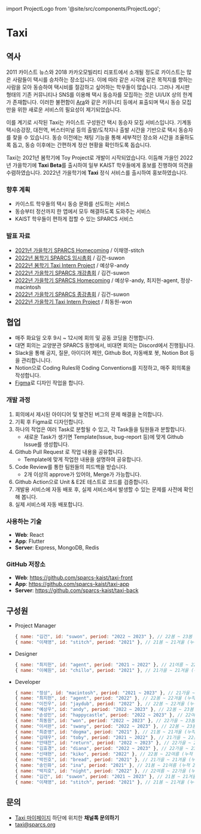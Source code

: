 import ProjectLogo from '@site/src/components/ProjectLogo';

# Taxi

<ProjectLogo
    name="Taxi"
    url="https://taxi.sparcs.org"
    catchphrase="사공이 많으면 산에 가도 싸다"
/>

## 역사

2011 카이스트 뉴스와 2018 카카오모빌리티 리포트에서 소개될 정도로 카이스트는 많은 사람들이 택시를 승차하는 장소입니다. 이에 따라 같은 시각에 같은 목적지를 향하는 사람을 모아 동승하여 택시비를 절감하고 싶어하는 학우들이 많습니다. 그러나 게시판 형태의 기존 커뮤니티나 SNS를 이용해 택시 동승자를 모집하는 것은 UI/UX 상의 한계가 존재합니다. 이러한 불편함이 [Ara](./ara.md)와 같은 커뮤니티 등에서 표출되며 택시 동승 모집만을 위한 새로운 서비스의 필요성이 제기되었습니다.

이를 계기로 시작된 Taxi는 카이스트 구성원간 택시 동승자 모집 서비스입니다. 기계동 택시승강장, 대전역, 버스터미널 등의 출발/도착지나 출발 시간을 기반으로 택시 동승자를 찾을 수 있습니다. 동승 이전에는 채팅 기능을 통해 세부적인 장소와 시간을 조율하도록 돕고, 동승 이후에는 간편하게 정산 현황을 확인하도록 돕습니다.

Taxi는 2021년 봄학기에 Toy Project로 개발이 시작되었습니다. 이듬해 가을인 2022년 가을학기에 **Taxi Beta**를 출시하여 일부 KAIST 학우들에게 홍보를 진행하여 의견을 수렴하였습니다. 2022년 가을학기에 **Taxi** 정식 서비스를 출시하여 홍보하였습니다.

### 향후 계획

- 카이스트 학우들의 택시 동승 문화를 선도하는 서비스
- 동승부터 정산까지 한 앱에서 모두 해결하도록 도와주는 서비스
- KAIST 학우들이 편하게 접할 수 있는 SPARCS 서비스

### 발표 자료

- [2021년 가을학기 SPARCS Homecoming](https://s3.ap-northeast-2.amazonaws.com/sparcs.home/stitch_1637422019377.pdf) / 이채영-stitch
- [2022년 봄학기 SPARCS 임시총회](https://s3.ap-northeast-2.amazonaws.com/sparcs.home/suwon_1660753366898.pdf) / 김건-suwon
- [2022년 봄학기 Taxi Intern Project](https://s3.ap-northeast-2.amazonaws.com/sparcs.home/andy_1659942777418.pptx) / 예상우-andy
- [2022년 가을학기 SPARCS 개강총회](https://s3.ap-northeast-2.amazonaws.com/sparcs.home/suwon_1682521842595.pdf) / 김건-suwon
- [2022년 가을학기 SPARCS Homecoming](https://s3.ap-northeast-2.amazonaws.com/sparcs.home/agent%2C+andy%2C+macintosh_1682521983214.pdf) / 예상우-andy, 최지헌-agent, 정상-macintosh
- [2022년 가을학기 SPARCS 종강총회](https://s3.ap-northeast-2.amazonaws.com/sparcs.home/suwon_1682522169035.pdf) / 김건-suwon
- [2022년 가을학기 Taxi Intern Project](https://s3.ap-northeast-2.amazonaws.com/sparcs.home/won_1682522258809.pptx) / 최동원-won

## 협업

- 매주 화요일 오후 9시 ~ 12시에 회의 및 공동 코딩을 진행합니다.
- 대면 회의는 교양분관 SPARCS 동방에서, 비대면 회의는 Discord에서 진행됩니다.
- Slack을 통해 공지, 질문, 아이디어 제안, Github Bot, 자동배포 봇, Notion Bot 등을 관리합니니다.
- Notion으로 Coding Rules와 Coding Conventions를 지정하고, 매주 회의록을 작성합니다.
- [Figma](https://www.figma.com/file/7Y8jsGFupTqruFu636r0Mz/SPARCS-Taxi-Design)로 디자인 작업을 합니다.

### 개발 과정

1. 회의에서 제시된 아이디어 및 발견된 버그의 문제 해결을 논의합니다.
2. 기획 후 Figma로 디자인합니다.
3. 하나의 작업은 여러 Task로 분할될 수 있고, 각 Task들을 팀원들과 분할합니다.
   - 새로운 Task가 생기면 Template(Issue, bug-report 등)에 맞게 Github Issue를 생성합니다.
4. Github Pull Request 로 작업 내용을 공유합니다.
   - Template에 맞게 작업한 내용을 설명하여 공유합니다.
5. Code Review를 통한 팀원들의 피드백을 받습니다.
   - 2개 이상의 approve가 있어야, Merge가 가능합니다.
6. Github Action으로 Unit & E2E 테스트로 코드를 검증합니다.
7. 개발용 서비스에 자동 배포 후, 실제 서비스에서 발생할 수 있는 문제를 사전에 확인해 봅니다.
8. 실제 서비스에 자동 배포합니다.

### 사용하는 기술

- **Web**: React
- **App**: Flutter
- **Server**: Express, MongoDB, Redis

### GitHub 저장소

- **Web**: https://github.com/sparcs-kaist/taxi-front
- **App**: https://github.com/sparcs-kaist/taxi-app
- **Server**: https://github.com/sparcs-kaist/taxi-back

## 구성원

- Project Manager
  ```javascript
  { name: "김건", id: "suwon", period: "2022 ~ 2023" }, // 22봄 ~ 23봄 (누적 5학기)
  { name: "이채영", id: "stitch", period: "2021" }, // 21봄 ~ 21겨울 (누적 4학기)
  ```
- Designer
  ```javascript
  { name: "최지헌", id: "agent", period: "2021 ~ 2022" }, // 21여름 ~ 22겨울 (누적 7학기)
  { name: "이혜원", id: "chillo", period: "2021" }, // 21가을 ~ 21겨울 (누적 2학기)
  ```
- Developer
  ```javascript
  { name: "정상", id: "macintosh", period: "2021 ~ 2023" }, // 21가을 ~ 23봄 (누적 7학기)
  { name: "최지헌", id: "agent", period: "2022" }, // 22봄 ~ 22겨울 (누적 4학기)
  { name: "이진우", id: "jaydub", period: "2022" }, // 22봄 ~ 22겨울 (누적 3학기)
  { name: "예상우", id: "andy", period: "2022 ~ 2023" }, // 22봄 ~ 23봄 (누적 5학기)
  { name: "손성민", id: "happycastle", period: "2022 ~ 2023" }, // 22여름 ~ 23봄 (누적 4학기)
  { name: "최동원", id: "won", period: "2022 ~ 2023" }, // 22가을 ~ 23봄 (누적 3학기)
  { name: "이서완", id: "swany", period: "2022 ~ 2023" }, // 22봄 ~ 23봄 (누적 5학기)
  { name: "최준영", id: "dogma", period: "2021" }, // 21봄 ~ 21겨울 (누적 4학기)
  { name: "김태우", id: "toby", period: "2021 ~ 2022" }, // 21가을 ~ 22봄 (누적 3학기)
  { name: "안태찬", id: "return", period: "2022 ~ 2023" }, // 22가을 ~ 23봄 (누적 3학기)
  { name: "김효경", id: "diana", period: "2022 ~ 2023" }, // 22가을 ~ 23봄 (누적 3학기)
  { name: "신태현", id: "kiko", period: "2022" }, // 22봄 ~ 22여름 (누적 2학기)
  { name: "박진호", id: "bread", period: "2021" }, // 21가을 ~ 21겨울 (누적 2학기)
  { name: "송인화", id: "ina", period: "2021" }, // 21봄 ~ 21여름 (누적 2학기)
  { name: "박지호", id: "night", period: "2022" }, // 22여름 ~ 22가을 (누적 2학기)
  { name: "김건", id: "suwon", period: "2021 ~ 2023" }, // 21봄 ~ 21겨울 (누적 4학기)
  { name: "이채영", id: "stitch", period: "2021" }, // 21봄 ~ 21겨울 (누적 4학기)
  ```

## 문의

- [Taxi 마이페이지](https://taxi.sparcs.org/mypage) 하단에 위치한 **채널톡 문의하기**
- [taxi@sparcs.org](mailto:taxi@sparcs.org)
